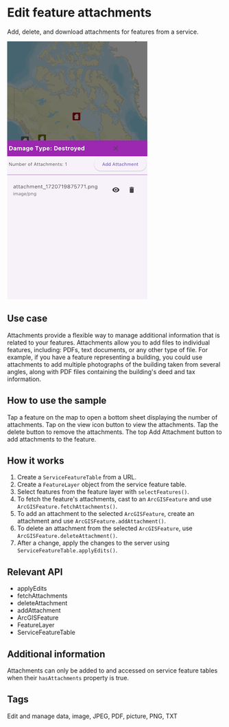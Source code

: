 # Edit feature attachments

Add, delete, and download attachments for features from a service.

![Image of edit feature attachments](edit_feature_attachments.png)

## Use case

Attachments provide a flexible way to manage additional information that is related to your features. Attachments allow you to add files to individual features, including: PDFs, text documents, or any other type of file. For example, if you have a feature representing a building, you could use attachments to add multiple photographs of the building taken from several angles, along with PDF files containing the building's deed and tax information.

## How to use the sample

Tap a feature on the map to open a bottom sheet displaying the number of attachments. Tap on the view icon button to view the attachments. Tap the delete button to remove the attachments. The top Add Attachment button to add attachments to the feature.

## How it works

1. Create a `ServiceFeatureTable` from a URL.
2. Create a `FeatureLayer` object from the service feature table.
3. Select features from the feature layer with `selectFeatures()`.
4. To fetch the feature's attachments, cast to an `ArcGISFeature` and use `ArcGISFeature.fetchAttachments()`.
5. To add an attachment to the selected `ArcGISFeature`, create an attachment and use `ArcGISFeature.addAttachment()`.
6. To delete an attachment from the selected `ArcGISFeature`, use `ArcGISFeature.deleteAttachment()`.
7. After a change, apply the changes to the server using `ServiceFeatureTable.applyEdits()`.

## Relevant API

* applyEdits
* fetchAttachments
* deleteAttachment
* addAttachment
* ArcGISFeature
* FeatureLayer
* ServiceFeatureTable

## Additional information

Attachments can only be added to and accessed on service feature tables when their `hasAttachments` property is true.

## Tags

Edit and manage data, image, JPEG, PDF, picture, PNG, TXT
